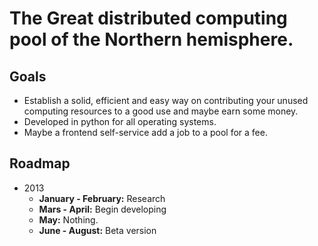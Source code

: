 The Great distributed computing pool of the Northern hemisphere. 
=======

## Goals
-	Establish a solid, efficient and easy way on contributing your unused computing resources to a good use and maybe
earn some money.
-	Developed in python for all operating systems.
-	Maybe a frontend self-service add a job to a pool for a fee.


## Roadmap
-	2013
	-	__January - February:__ Research
	-	__Mars - April:__ Begin developing
	-	__May:__ Nothing.
	-	__June - August:__ Beta version

